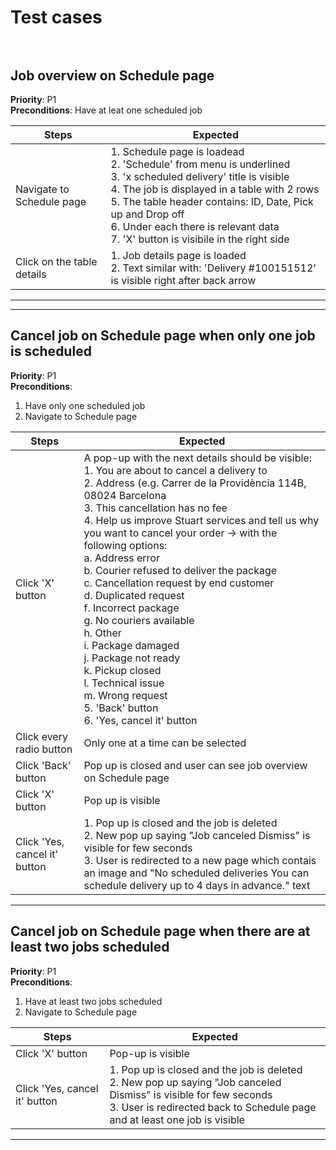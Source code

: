 # Test cases <br/><br/>

## Job overview on Schedule page

**Priority**: P1 <br/>
**Preconditions**: Have at leat one scheduled job <br/>

| Steps  | Expected  | 
|----------|----------|
| Navigate to Schedule page | 1. Schedule page is loadead <br/> 2. 'Schedule' from menu is underlined <br/> 3. 'x scheduled delivery' title is visible <br/> 4. The job is displayed in a table with 2 rows <br/> 5. The table header contains: ID, Date, Pick up and Drop off <br/> 6. Under each there is relevant data <br/> 7. 'X' button is visibile in the right side|
| Click on the table details| 1. Job details page is loaded <br/> 2. Text similar with: 'Delivery #100151512' is visible right after back arrow|

---
---

## Cancel job on Schedule page when only one job is scheduled

**Priority**: P1 <br/>
**Preconditions**: <br/> 
1. Have only one scheduled job 
2. Navigate to Schedule page  

| Steps  | Expected  | 
|----------|----------|
| Click 'X' button| A pop-up with the next details should be visible: <br/> 1. You are about to cancel a delivery to <br/> 2.  Address (e.g. Carrer de la Providència 114B, 08024 Barcelona<br/> 3. This cancellation has no fee <br/> 4. Help us improve Stuart services and tell us why you want to cancel your order -> with the following options:  <br/> a. Address error <br/> b. Courier refused to deliver the package <br/> c. Cancellation request by end customer <br/> d. Duplicated request <br/> f. Incorrect package <br/> g. No couriers available <br/> h. Other <br/> i. Package damaged <br/> j. Package not ready <br/> k. Pickup closed <br/> l. Technical issue <br/> m. Wrong request <br/> 5. 'Back' button <br/> 6. 'Yes, cancel it' button|
| Click every radio button | Only one at a time can be selected |
| Click 'Back' button | Pop up is closed and user can see job overview on Schedule page|
| Click 'X' button | Pop up is visible |
| Click 'Yes, cancel it' button | 1. Pop up is closed and the job is deleted <br/> 2. New pop up saying "Job canceled Dismiss" is visible for few seconds <br/> 3. User is redirected to a new page which contais an image and "No scheduled deliveries You can schedule delivery up to 4 days in advance." text |

---

## Cancel job on Schedule page when there are at least two jobs scheduled

**Priority**: P1 <br/>
**Preconditions**: <br/> 
1. Have at least two jobs scheduled
2. Navigate to Schedule page  

| Steps  | Expected  | 
|----------|----------|
| Click 'X' button| Pop-up is visible|
| Click 'Yes, cancel it' button | 1. Pop up is closed and the job is deleted <br/> 2. New pop up saying "Job canceled Dismiss" is visible for few seconds <br/> 3. User is redirected back to Schedule page and at least one job is visible |

---